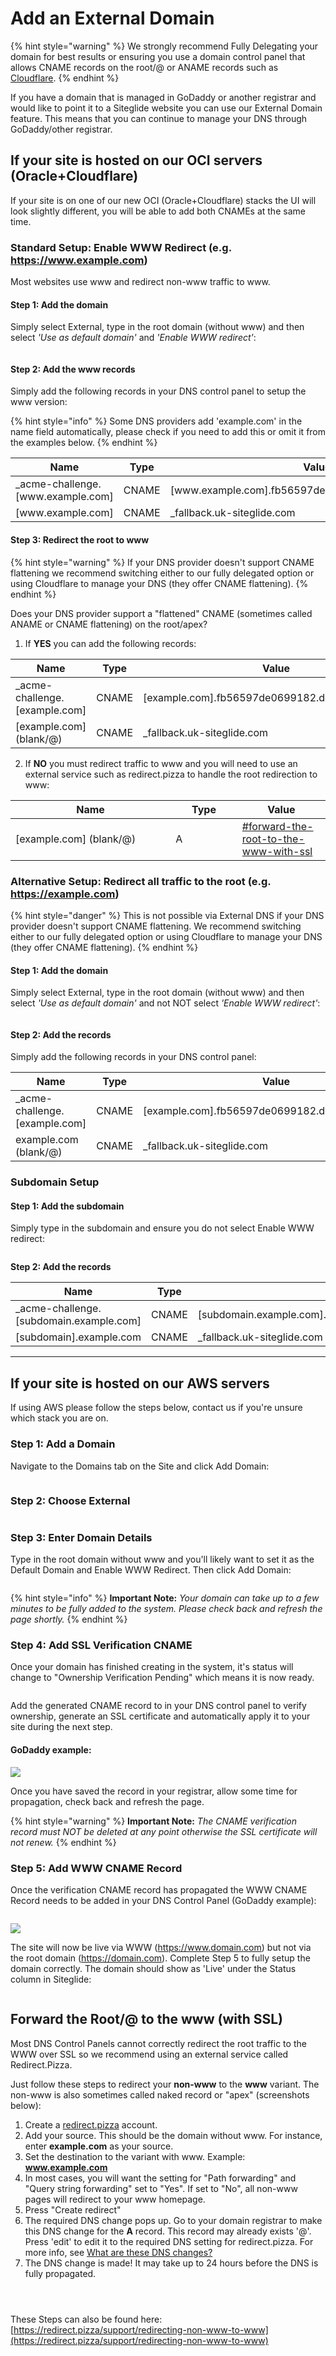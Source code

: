# Add an External Domain

{% hint style="warning" %}
We strongly recommend Fully Delegating your domain for best results or ensuring you use a domain control panel that allows CNAME records on the root/@ or ANAME records such as [Cloudflare](https://www.cloudflare.com/).
{% endhint %}

If you have a domain that is managed in GoDaddy or another registrar and would like to point it to a Siteglide website you can use our External Domain feature. This means that you can continue to manage your DNS through GoDaddy/other registrar.

## If your site is hosted on our OCI servers (Oracle+Cloudflare)

If your site is on one of our new OCI (Oracle+Cloudflare) stacks the UI will look slightly different, you will be able to add both CNAMEs at the same time.

### Standard Setup: Enable WWW Redirect (e.g. https://www.example.com)

Most websites use www and redirect non-www traffic to www.

#### Step 1: Add the domain

Simply select External, type in the root domain (without www) and then select _'Use as default domain'_ and _'Enable WWW redirect'_:

<figure><img src="../../../.gitbook/assets/Siteglide-Portal-Sites-Domain-External-Add.png" alt=""><figcaption></figcaption></figure>

#### Step 2: Add the www records

Simply add the following records in your DNS control panel to setup the www version:

{% hint style="info" %}
Some DNS providers add 'example.com' in the name field automatically, please check if you need to add this or omit it from the examples below.
{% endhint %}

<table><thead><tr><th width="240.1953125">Name</th><th width="90.59765625">Type</th><th>Value</th></tr></thead><tbody><tr><td>_acme-challenge.[www.example.com]</td><td>CNAME</td><td>[www.example.com].fb56597de0699182.dcv.cloudflare.com</td></tr><tr><td>[www.example.com]</td><td>CNAME</td><td>_fallback.uk-siteglide.com</td></tr></tbody></table>

#### Step 3: Redirect the root to www

{% hint style="warning" %}
If your DNS provider doesn't support CNAME flattening we recommend switching either to our fully delegated option or using Cloudflare to manage your DNS (they offer CNAME flattening).
{% endhint %}

Does your DNS provider support a "flattened" CNAME (sometimes called ANAME or CNAME flattening) on the root/apex?

1. If **YES** you can add the following records:

<table><thead><tr><th width="239.56640625">Name</th><th width="90.59765625">Type</th><th>Value</th></tr></thead><tbody><tr><td>_acme-challenge.[example.com]</td><td>CNAME</td><td>[example.com].fb56597de0699182.dcv.cloudflare.com</td></tr><tr><td>[example.com] (blank/@)</td><td>CNAME</td><td>_fallback.uk-siteglide.com</td></tr></tbody></table>

2. If **NO** you must redirect traffic to www and you will need to use an external service such as redirect.pizza to handle the root redirection to www:

<table><thead><tr><th width="240.1953125">Name</th><th width="90.59765625">Type</th><th>Value</th></tr></thead><tbody><tr><td>[example.com] (blank/@)</td><td>A</td><td><a data-mention href="add-an-external-domain.md#forward-the-root-to-the-www-with-ssl">#forward-the-root-to-the-www-with-ssl</a></td></tr></tbody></table>

### Alternative Setup: Redirect all traffic to the root (e.g. https://example.com)

{% hint style="danger" %}
This is not possible via External DNS if your DNS provider doesn't support CNAME flattening. We recommend switching either to our fully delegated option or using Cloudflare to manage your DNS (they offer CNAME flattening).
{% endhint %}

#### Step 1: Add the domain

Simply select External, type in the root domain (without www) and then select _'Use as default domain'_ and not NOT select _'Enable WWW redirect'_:

<figure><img src="../../../.gitbook/assets/image (18).png" alt=""><figcaption></figcaption></figure>

#### Step 2: Add the records

Simply add the following records in your DNS control panel:

<table><thead><tr><th width="239.56640625">Name</th><th width="90.59765625">Type</th><th>Value</th></tr></thead><tbody><tr><td>_acme-challenge.[example.com]</td><td>CNAME</td><td>[example.com].fb56597de0699182.dcv.cloudflare.com</td></tr><tr><td>example.com (blank/@)</td><td>CNAME</td><td>_fallback.uk-siteglide.com</td></tr></tbody></table>

### Subdomain Setup

#### Step 1: Add the subdomain

Simply type in the subdomain and ensure you do not select Enable WWW redirect:

<figure><img src="../../../.gitbook/assets/image (19).png" alt=""><figcaption></figcaption></figure>

**Step 2: Add the records**

<table><thead><tr><th width="240.3984375">Name</th><th width="90.59765625">Type</th><th>Value</th></tr></thead><tbody><tr><td>_acme-challenge.[subdomain.example.com]</td><td>CNAME</td><td>[subdomain.example.com].fb56597de0699182.dcv.cloudflare.com</td></tr><tr><td>[subdomain].example.com</td><td>CNAME</td><td>_fallback.uk-siteglide.com</td></tr></tbody></table>

***

## If your site is hosted on our AWS servers

If using AWS please follow the steps below, contact us if you're unsure which stack you are on.

### Step 1: Add a Domain

Navigate to the Domains tab on the Site and click Add Domain:

<figure><img src="../../../.gitbook/assets/Siteglide-Site-Domains-None.png" alt=""><figcaption></figcaption></figure>

### Step 2: Choose External

<figure><img src="../../../.gitbook/assets/Siteglide-Site-Domains-Add-External.png" alt=""><figcaption></figcaption></figure>



### Step 3: Enter Domain Details

Type in the root domain without www and you'll likely want to set it as the Default Domain and Enable WWW Redirect. Then click Add Domain:

<figure><img src="../../../.gitbook/assets/Siteglide-Portal-Sites-Domain-External-Add.png" alt=""><figcaption></figcaption></figure>

{% hint style="info" %}
**Important Note:** _Your domain can take up to a few minutes to be fully added to the system. Please check back and refresh the page shortly._
{% endhint %}

### Step 4: Add SSL Verification CNAME

Once your domain has finished creating in the system, it's status will change to "Ownership Verification Pending" which means it is now ready.

<figure><img src="../../../.gitbook/assets/Siteglide-Portal-Sites-Domain-External-Verify-SSL.png" alt=""><figcaption></figcaption></figure>

Add the generated CNAME record to in your DNS control panel to verify ownership, generate an SSL certificate and automatically apply it to your site during the next step.

#### GoDaddy example:

![](https://d258lu9myqkejp.cloudfront.net/attachment_images/fc70b36dfbcfe3696b886456b64583f8b636d658356a1fc1bc8c65040f4c4e7135e9327e-5fa5-4d74-b88d-fc9d49_12o0sfv.jpeg)

Once you have saved the record in your registrar, allow some time for propagation, check back and refresh the page.

{% hint style="warning" %}
**Important Note:** _The CNAME verification record must NOT be deleted at any point otherwise the SSL certificate will not renew._
{% endhint %}

### Step 5: Add WWW CNAME Record

Once the verification CNAME record has propagated the WWW CNAME Record needs to be added in your DNS Control Panel (GoDaddy example):

<figure><img src="../../../.gitbook/assets/Siteglide-Portal-Sites-Domain-External-WWW-CNAME.png" alt=""><figcaption></figcaption></figure>

![](https://d258lu9myqkejp.cloudfront.net/attachment_images/675766690a2105effba6c541fa9042718196bc0aca64a984869352884ea916b720f847b9-5e47-4982-aaea-e44bff_w8y6cl.jpeg)

The site will now be live via WWW (https://www.domain.com) but not via the root domain (https://domain.com). Complete Step 5 to fully setup the domain correctly. The domain should show as 'Live' under the Status column in Siteglide:

<figure><img src="../../../.gitbook/assets/Siteglide-Portal-Sites-Domain-External-Live.png" alt=""><figcaption></figcaption></figure>

## Forward the Root/@ to the www (with SSL)

Most DNS Control Panels cannot correctly redirect the root traffic to the WWW over SSL so we recommend using an external service called Redirect.Pizza.

Just follow these steps to redirect your **non-www** to the **www** variant. The non-www is also sometimes called naked record or "apex" (screenshots below):

1. Create a [redirect.pizza](https://redirect.pizza/register) account.
2. Add your source. This should be the domain without www. For instance, enter **example.com** as your source.
3. Set the destination to the variant with www. Example: **www.example.com**
4. In most cases, you will want the setting for "Path forwarding" and "Query string forwarding" set to "Yes". If set to "No", all non-www pages will redirect to your www homepage.
5. Press "Create redirect"
6. The required DNS change pops up. Go to your domain registrar to make this DNS change for the **A** record. This record may already exists '@'. Press 'edit' to edit it to the required DNS setting for redirect.pizza. For more info, see [What are these DNS changes?](https://redirect.pizza/support/what-are-these-dns-changes)
7. The DNS change is made! It may take up to 24 hours before the DNS is fully propagated.

<div><figure><img src="../../../.gitbook/assets/Siteglide-Portal-Sites-Domains-External-Redirect-Pizza-Verified.png" alt=""><figcaption></figcaption></figure> <figure><img src="../../../.gitbook/assets/Siteglide-Portal-Sites-Domains-External-Redirect-Pizza-Checking.png" alt=""><figcaption></figcaption></figure> <figure><img src="../../../.gitbook/assets/Siteglide-Portal-Sites-Domains-External-Redirect-Pizza-Create.png" alt=""><figcaption></figcaption></figure></div>

These Steps can also be found here: [https://redirect.pizza/support/redirecting-non-www-to-www](https://redirect.pizza/support/redirecting-non-www-to-www)
